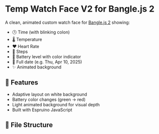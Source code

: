 # Temp Watch Face V2 for Bangle.js 2

A clean, animated custom watch face for [Bangle.js 2](https://www.espruino.com/Bangle.js2) showing:

- 🕒 Time (with blinking colon)
- 🌡️ Temperature
- ❤️ Heart Rate
- 👣 Steps
- 🔋 Battery level with color indicator
- 📅 Full date (e.g. Thu, Apr 10, 2025)
- ✨ Animated background

## 🔧 Features

- Adaptive layout on white background
- Battery color changes (green → red)
- Light animated background for visual depth
- Built with Espruino JavaScript

## 📂 File Structure

